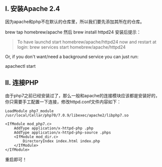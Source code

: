 ## I. 安装Apache 2.4

因为apache和php不在默认的仓库里，所以我们要先添加其所在的仓库。

brew tap homebrew/apache 然后 brew install httpd24 安装后提示：

> To have launchd start homebrew/apache/httpd24 now and restart at login: brew services start homebrew/apache/httpd24

Or, if you don't want/need a background service you can just run:

apachectl start

## II. 连接PHP

由于php7之前已经安装过了，那么一般和apache的连接模块应该都是安装好的，你只需要手工配置一下连接，修改httpd.conf文件内容如下：

```
LoadModule php7_module /usr/local/Cellar/php70/7.0.9/libexec/apache2/libphp7.so

<IfModule mod_php7.c>
    AddType application/x-httpd-php .php
    AddType application/x-httpd-php-source .phps
    <IfModule mod_dir.c>
        DirectoryIndex index.html index.php
    </IfModule>
</IfModule>
```

重启即可！